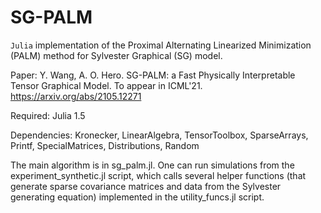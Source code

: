 # SG-PALM

`Julia` implementation of the Proximal Alternating Linearized Minimization (PALM) method for Sylvester Graphical (SG) model.

Paper: Y. Wang, A. O. Hero. SG-PALM: a Fast Physically Interpretable Tensor Graphical Model. To appear in ICML'21. https://arxiv.org/abs/2105.12271 

Required: Julia 1.5

Dependencies: Kronecker, LinearAlgebra, TensorToolbox, SparseArrays, Printf, SpecialMatrices, Distributions, Random

The main algorithm is in sg_palm.jl. One can run simulations from the experiment_synthetic.jl script, which calls several helper functions (that generate sparse covariance matrices and data from the Sylvester generating equation) implemented in the utility_funcs.jl script.

